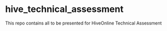 # hive_technical_assessment
This repo contains all to be presented for HiveOnline Technical Assessment
